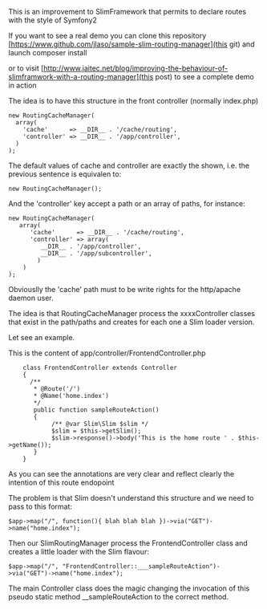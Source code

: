 This is an improvement to SlimFramework that permits to declare routes with the style of Symfony2

If you want to see a real demo you can clone this repository [https://www.github.com/jlaso/sample-slim-routing-manager](this git) and launch composer install

or to visit [http://www.jaitec.net/blog/improving-the-behaviour-of-slimframwork-with-a-routing-manager](this post)  to see a complete demo
in action

The idea is to have this structure in the front controller (normally index.php)

    new RoutingCacheManager(  
      array(  
        'cache'      => __DIR__ . '/cache/routing',  
        'controller' => __DIR__ . '/app/controller',  
      )  
    );  

The default values of cache and controller are exactly the shown, i.e. the previous sentence is equivalen to:


    new RoutingCacheManager();  


And the 'controller' key accept a path or an array of paths, for instance:  
 
    new RoutingCacheManager(
       array(
          'cache'      => __DIR__ . '/cache/routing',
          'controller' => array(
             __DIR__ . '/app/controller',
             __DIR__ . '/app/subcontroller',
            )
        )
    );

Obviouslly the 'cache' path must to be write rights for the http/apache daemon user.

The idea is that RoutingCacheManager process the xxxxController classes that exist in the path/paths and creates for each one a Slim loader version.

Let see an example.

This is the content of app/controller/FrontendController.php
 
```
    class FrontendController extends Controller
    {
      /**
       * @Route('/')
       * @Name('home.index')
       */
       public function sampleRouteAction()
       {
            /** @var Slim\Slim $slim */
            $slim = $this->getSlim();
            $slim->response()->body('This is the home route ' . $this->getName());
       }
    }
```

As you can see the annotations are very clear and reflect clearly the intention of this route endopoint

The problem is that Slim doesn't understand this structure and we need to pass to this format:


    $app->map("/", function(){ blah blah blah })->via("GET")->name("home.index");


Then our SlimRoutingManager process the FrontendController class and creates a little loader with the Slim flavour:

    $app->map("/", "FrontendController::___sampleRouteAction")->via("GET")->name("home.index");

The main Controller class does the magic changing the invocation of this pseudo static method __sampleRouteAction
to the correct method.

